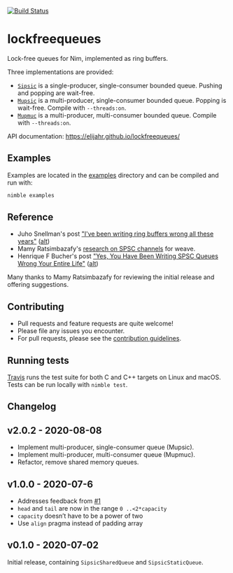 [![Build Status](https://travis-ci.org/elijahr/lockfreequeues.svg?branch=master)](https://travis-ci.org/elijahr/lockfreequeues)

# lockfreequeues

Lock-free queues for Nim, implemented as ring buffers.

Three implementations are provided:

- [`Sipsic`](https://elijahr.github.io/lockfreequeues/lockfreequeues/sipsic.html) is a single-producer, single-consumer bounded queue. Pushing and popping are wait-free.
- [`Mupsic`](https://elijahr.github.io/lockfreequeues/lockfreequeues/mupsic.html) is a multi-producer, single-consumer bounded queue. Popping is wait-free. Compile with `--threads:on`.
- [`Mupmuc`](https://elijahr.github.io/lockfreequeues/lockfreequeues/mupmuc.html) is a multi-producer, multi-consumer bounded queue. Compile with `--threads:on`.

API documentation: https://elijahr.github.io/lockfreequeues/

## Examples

Examples are located in the [examples](https://github.com/elijahr/lockfreequeues/tree/master/examples) directory and can be compiled and run with:

```sh
nimble examples
```

## Reference

* Juho Snellman's post ["I've been writing ring buffers wrong all these years"](https://www.snellman.net/blog/archive/2016-12-13-ring-buffers/) ([alt](https://web.archive.org/web/20200530040210/https://www.snellman.net/blog/archive/2016-12-13-ring-buffers/))
* Mamy Ratsimbazafy's [research on SPSC channels](https://github.com/mratsim/weave/blob/master/weave/cross_thread_com/channels_spsc.md#litterature) for weave.
* Henrique F Bucher's post ["Yes, You Have Been Writing SPSC Queues Wrong Your Entire Life"](http://www.vitorian.com/x1/archives/370) ([alt](https://web.archive.org/web/20191225164231/http://www.vitorian.com/x1/archives/370))

Many thanks to Mamy Ratsimbazafy for reviewing the initial release and offering suggestions.

## Contributing

* Pull requests and feature requests are quite welcome!
* Please file any issues you encounter.
* For pull requests, please see the [contribution guidelines](https://github.com/elijahr/lockfreequeues/tree/master/CONTRIBUTING.md).

## Running tests

[Travis](https://travis-ci.org/elijahr/lockfreequeues) runs the test suite for both C and C++ targets on Linux and macOS. Tests can be run locally with `nimble test`.

## Changelog

## v2.0.2 - 2020-08-08

* Implement multi-producer, single-consumer queue (Mupsic).
* Implement multi-producer, multi-consumer queue (Mupmuc).
* Refactor, remove shared memory queues.

## v1.0.0 - 2020-07-6

* Addresses feedback from [#1](https://github.com/elijahr/lockfreequeues/issues/1)
* `head` and `tail` are now in the range `0 ..<2*capacity`
* `capacity` doesn’t have to be a power of two
* Use `align` pragma instead of padding array

## v0.1.0 - 2020-07-02

Initial release, containing `SipsicSharedQueue` and `SipsicStaticQueue`.

